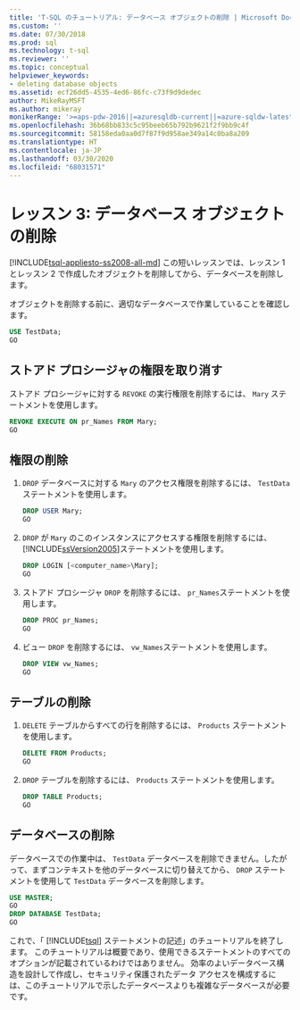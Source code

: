 ```yaml
---
title: 'T-SQL のチュートリアル: データベース オブジェクトの削除 | Microsoft Docs'
ms.custom: ''
ms.date: 07/30/2018
ms.prod: sql
ms.technology: t-sql
ms.reviewer: ''
ms.topic: conceptual
helpviewer_keywords:
- deleting database objects
ms.assetid: ecf26dd5-4535-4ed6-86fc-c73f9d9dedec
author: MikeRayMSFT
ms.author: mikeray
monikerRange: '>=aps-pdw-2016||=azuresqldb-current||=azure-sqldw-latest||>=sql-server-2016||=sqlallproducts-allversions||>=sql-server-linux-2017||=azuresqldb-mi-current'
ms.openlocfilehash: 36b68bb833c5c95beeb65b792b9621f2f9bb9c4f
ms.sourcegitcommit: 58158eda0aa0d7f87f9d958ae349a14c0ba8a209
ms.translationtype: HT
ms.contentlocale: ja-JP
ms.lasthandoff: 03/30/2020
ms.locfileid: "68031571"
---
```

# <a name="lesson-3-delete-database-objects"></a>レッスン 3: データベース オブジェクトの削除
[!INCLUDE[tsql-appliesto-ss2008-all-md](../includes/tsql-appliesto-ss2008-all-md.md)]
この短いレッスンでは、レッスン 1 とレッスン 2 で作成したオブジェクトを削除してから、データベースを削除します。  
  
オブジェクトを削除する前に、適切なデータベースで作業していることを確認します。
  
  ```sql  
  USE TestData;  
  GO  
  ```  

## <a name="revoke-stored-procedure-permissions"></a>ストアド プロシージャの権限を取り消す
  
ストアド プロシージャに対する `REVOKE` の実行権限を削除するには、 `Mary` ステートメントを使用します。
  
  ```sql  
  REVOKE EXECUTE ON pr_Names FROM Mary;  
  GO  
  ```  
  
## <a name="drop-permissions"></a>権限の削除

1. `DROP` データベースに対する `Mary` のアクセス権限を削除するには、 `TestData` ステートメントを使用します。
  
   ```sql  
   DROP USER Mary;  
   GO  
   ```  


2. `DROP` が `Mary` のこのインスタンスにアクセスする権限を削除するには、 [!INCLUDE[ssVersion2005](../includes/ssversion2005-md.md)]ステートメントを使用します。
  
   ```sql  
   DROP LOGIN [<computer_name>\Mary];  
   GO   
   ```  
  
3. ストアド プロシージャ `DROP` を削除するには、 `pr_Names`ステートメントを使用します。  
  
   ```sql  
   DROP PROC pr_Names;  
   GO   
   ```  
  
4. ビュー `DROP` を削除するには、 `vw_Names`ステートメントを使用します。  
  
   ```sql  
   DROP VIEW vw_Names;  
   GO  
   ```  

## <a name="delete-table"></a>テーブルの削除
  
1. `DELETE` テーブルからすべての行を削除するには、 `Products` ステートメントを使用します。  
  
    ```sql  
    DELETE FROM Products;  
    GO  
    ```  
  
2.  `DROP` テーブルを削除するには、 `Products` ステートメントを使用します。  
  
    ```sql  
    DROP TABLE Products;  
    GO    
    ```  

## <a name="remove-database"></a>データベースの削除
  
データベースでの作業中は、 `TestData` データベースを削除できません。したがって、まずコンテキストを他のデータベースに切り替えてから、 `DROP` ステートメントを使用して `TestData` データベースを削除します。  
  
  ```sql  
  USE MASTER;  
  GO  
  DROP DATABASE TestData;  
  GO   
  ```  
  
これで、「 [!INCLUDE[tsql](../includes/tsql-md.md)] ステートメントの記述」のチュートリアルを終了します。 このチュートリアルは概要であり、使用できるステートメントのすべてのオプションが記載されているわけではありません。 効率のよいデータベース構造を設計して作成し、セキュリティ保護されたデータ アクセスを構成するには、このチュートリアルで示したデータベースよりも複雑なデータベースが必要です。  

  
  
